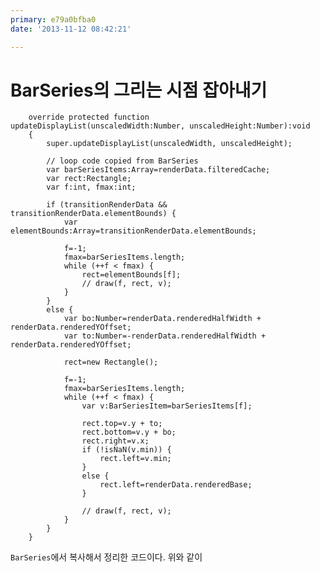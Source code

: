 ```yaml
---
primary: e79a0bfba0
date: '2013-11-12 08:42:21'

---
```


# BarSeries의 그리는 시점 잡아내기

		override protected function updateDisplayList(unscaledWidth:Number, unscaledHeight:Number):void
		{
			super.updateDisplayList(unscaledWidth, unscaledHeight);

			// loop code copied from BarSeries
			var barSeriesItems:Array=renderData.filteredCache;
			var rect:Rectangle;
			var f:int, fmax:int;

			if (transitionRenderData && transitionRenderData.elementBounds) {
				var elementBounds:Array=transitionRenderData.elementBounds;

				f=-1;
				fmax=barSeriesItems.length;
				while (++f < fmax) {
					rect=elementBounds[f];
					// draw(f, rect, v);
				}
			}
			else {
				var bo:Number=renderData.renderedHalfWidth + renderData.renderedYOffset;
				var to:Number=-renderData.renderedHalfWidth + renderData.renderedYOffset;

				rect=new Rectangle();

				f=-1;
				fmax=barSeriesItems.length;
				while (++f < fmax) {
					var v:BarSeriesItem=barSeriesItems[f];

					rect.top=v.y + to;
					rect.bottom=v.y + bo;
					rect.right=v.x;
					if (!isNaN(v.min)) {
						rect.left=v.min;
					}
					else {
						rect.left=renderData.renderedBase;
					}

					// draw(f, rect, v);
				}
			}
		}

`BarSeries`에서 복사해서 정리한 코드이다. 위와 같이 